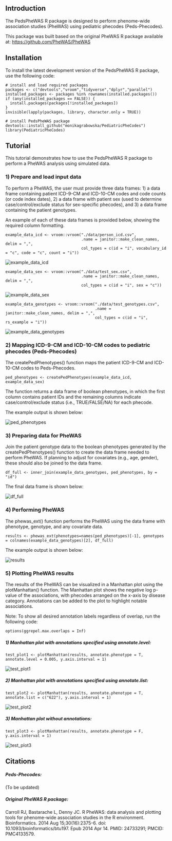 ## Introduction

The PedsPheWAS R package is designed to perform phenome-wide association
studies (PheWAS) using pediatric phecodes (Peds-Phecodes).

This package was built based on the original PheWAS R package available
at: <https://github.com/PheWAS/PheWAS>

## Installation

To install the latest development version of the PedsPheWAS R package,
use the following code:

    # install and load required packages 
    packages <- c("devtools","vroom","tidyverse","dplyr","parallel")
    installed_packages <- packages %in% rownames(installed.packages())
    if (any(installed_packages == FALSE)) {
      install.packages(packages[!installed_packages])
    }
    invisible(lapply(packages, library, character.only = TRUE))

    # install PedsPheWAS package
    devtools::install_github("monikagrabowska/PediatricPheCodes")
    library(PediatricPheCodes)

## Tutorial

This tutorial demonstrates how to use the PedsPheWAS R package to
perform a PheWAS analysis using simulated data.

### 1) Prepare and load input data

To perform a PheWAS, the user must provide three data frames: 1) a data
frame containing patient ICD-9-CM and ICD-10-CM codes and code counts
(or code index dates), 2) a data frame with patient sex (used to
determine case/control/exclude status for sex-specific phecodes), and 3)
a data frame containing the patient genotypes.

An example of each of these data frames is provided below, showing the
required column formatting.

    example_data_icd <- vroom::vroom("./data/person_icd.csv",
                                     .name = janitor::make_clean_names, delim = ",",
                                     col_types = c(id = "i", vocabulary_id = "c", code = "c", count = "i"))

![example_data_icd](https://github.com/monikagrabowska/PediatricPheCodes/tree/main/example/example_data_icd.png)

    example_data_sex <- vroom::vroom("./data/test_sex.csv",
                                     .name = janitor::make_clean_names, delim = ",",
                                     col_types = c(id = "i", sex = "c"))
                                  
![example_data_sex](https://github.com/monikagrabowska/PediatricPheCodes/tree/main/example/example_data_sex.png)

    example_data_genotypes <- vroom::vroom("./data/test_genotypes.csv",
                                           .name = janitor::make_clean_names, delim = ",",
                                           col_types = c(id = "i", rs_example = "i"))

![example_data_genotypes](https://github.com/monikagrabowska/PediatricPheCodes/tree/main/example/example_data_genotypes.png)

### 2) Mapping ICD-9-CM and ICD-10-CM codes to pediatric phecodes (Peds-Phecodes)

The createPedPhenotypes() function maps the patient ICD-9-CM and
ICD-10-CM codes to Peds-Phecodes.

    ped_phenotypes <- createPedPhenotypes(example_data_icd, example_data_sex)

The function returns a data frame of boolean phenotypes, in which the
first column contains patient IDs and the remaining columns indicate
case/control/exclude status (i.e., TRUE/FALSE/NA) for each phecode.

The example output is shown below:

![ped_phenotypes](https://github.com/monikagrabowska/PediatricPheCodes/tree/main/example/ped_phenotypes.png)

### 3) Preparing data for PheWAS

Join the patient genotype data to the boolean phenotypes generated by
the createPedPhenotypes() function to create the data frame needed to
perform PheWAS. If planning to adjust for covariates (e.g., age,
gender), these should also be joined to the data frame.

    df_full <- inner_join(example_data_genotypes, ped_phenotypes, by = "id")

The final data frame is shown below:

![df_full](https://github.com/monikagrabowska/PediatricPheCodes/tree/main/example/df_full.png)

### 4) Performing PheWAS

The phewas\_ext() function performs the PheWAS using the data frame with
phenotype, genotype, and any covariate data.

    results <- phewas_ext(phenotypes=names(ped_phenotypes)[-1], genotypes = colnames(example_data_genotypes)[2], df_full)

The example output is shown below:

![results](https://github.com/monikagrabowska/PediatricPheCodes/tree/main/example/results.png)

### 5) Plotting PheWAS results

The results of the PheWAS can be visualized in a Manhattan plot using
the plotManhattan() function. The Manhattan plot shows the negative log
p-value of the associations, with phecodes arranged on the x-axis by
disease category. Annotations can be added to the plot to highlight
notable associations.

Note: To show all desired annotation labels regardless of overlap, run
the following code:

    options(ggrepel.max.overlaps = Inf)

##### 1) Manhattan plot with annotations specified using annotate.level:

    test_plot1 <- plotManhattan(results, annotate.phenotype = T, annotate.level = 0.005, y.axis.interval = 1)

![test_plot1](https://github.com/monikagrabowska/PediatricPheCodes/tree/main/example/test_plot1.png)

##### 2) Manhattan plot with annotations specified using annotate.list:

    test_plot2 <- plotManhattan(results, annotate.phenotype = T, annotate.list = c("622"), y.axis.interval = 1)

![test_plot2](https://github.com/monikagrabowska/PediatricPheCodes/tree/main/example/test_plot2.png)

##### 3) Manhattan plot without annotations:

    test_plot3 <- plotManhattan(results, annotate.phenotype = F, y.axis.interval = 1)

![test_plot3](https://github.com/monikagrabowska/PediatricPheCodes/tree/main/example/test_plot3.png)

## Citations

##### Peds-Phecodes:

(To be updated)

##### Original PheWAS R package:

Carroll RJ, Bastarache L, Denny JC. R PheWAS: data analysis and plotting
tools for phenome-wide association studies in the R environment.
Bioinformatics. 2014 Aug 15;30(16):2375-6. doi:
10.1093/bioinformatics/btu197. Epub 2014 Apr 14. PMID: 24733291; PMCID:
PMC4133579.
